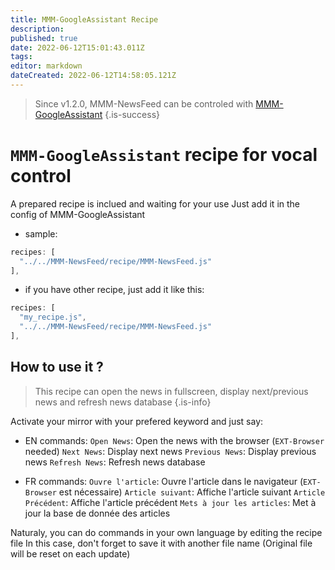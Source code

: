 ```yaml
---
title: MMM-GoogleAssistant Recipe
description: 
published: true
date: 2022-06-12T15:01:43.011Z
tags: 
editor: markdown
dateCreated: 2022-06-12T14:58:05.121Z
---
```


> Since v1.2.0, MMM-NewsFeed can be controled with [MMM-GoogleAssistant](/en/MMM-GoogleAssistant)
{.is-success}


# `MMM-GoogleAssistant` recipe for vocal control
A prepared recipe is inclued and waiting for your use
Just add it in the config of MMM-GoogleAssistant

 * sample:
```js
recipes: [
  "../../MMM-NewsFeed/recipe/MMM-NewsFeed.js"
],
```
 * if you have other recipe, just add it like this:
```js
recipes: [
  "my_recipe.js",
  "../../MMM-NewsFeed/recipe/MMM-NewsFeed.js"
],
```
## How to use it ?

> This recipe can open the news in fullscreen, display next/previous news and refresh news database
{.is-info}


Activate your mirror with your prefered keyword and just say:

* EN commands:
 `Open News`: Open the news with the browser (`EXT-Browser` needed) 
 `Next News`: Display next news
 `Previous News`: Display previous news
 `Refresh News`: Refresh news database

* FR commands:
 `Ouvre l'article`: Ouvre l'article dans le navigateur (`EXT-Browser` est nécessaire) 
 `Article suivant`: Affiche l'article suivant
 `Article Précédent`: Affiche l'article précédent
 `Mets à jour les articles`: Met à jour la base de donnée des articles

Naturaly, you can do commands in your own language by editing the recipe file
In this case, don't forget to save it with another file name (Original file will be reset on each update)


